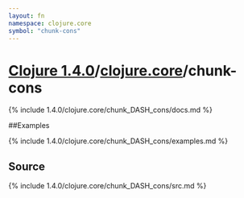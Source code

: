 ```yaml
---
layout: fn
namespace: clojure.core
symbol: "chunk-cons"
---
```


# [Clojure 1.4.0](../../)/[clojure.core](../)/chunk-cons

{% include 1.4.0/clojure.core/chunk_DASH_cons/docs.md %}

##Examples

{% include 1.4.0/clojure.core/chunk_DASH_cons/examples.md %}
## Source
{% include 1.4.0/clojure.core/chunk_DASH_cons/src.md %}

